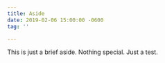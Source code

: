 ```yaml
---
title: Aside
date: 2019-02-06 15:00:00 -0600
tag: ''

---
```

This is just a brief aside. Nothing special. Just a test.